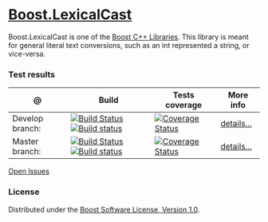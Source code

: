 # [Boost.LexicalCast](http://boost.org/libs/lexical_cast)
Boost.LexicalCast is one of the [Boost C++ Libraries](http://github.com/boostorg). This library is meant for general literal text conversions, such as an int represented a string, or vice-versa.

### Test results

@               | Build         | Tests coverage | More info
----------------|-------------- | -------------- |-----------
Develop branch: | [![Build Status](https://travis-ci.org/apolukhin/lexical_cast.svg?branch=develop)](https://travis-ci.org/apolukhin/lexical_cast) [![Build status](https://ci.appveyor.com/api/projects/status/mwwanh1bpsnuv38h/branch/develop?svg=true)](https://ci.appveyor.com/project/apolukhin/lexical-cast/branch/develop)  | [![Coverage Status](https://coveralls.io/repos/apolukhin/lexical_cast/badge.png?branch=develop)](https://coveralls.io/r/apolukhin/lexical_cast?branch=develop) | [details...](http://www.boost.org/development/tests/develop/developer/lexical_cast.html)
Master branch:  | [![Build Status](https://travis-ci.org/apolukhin/lexical_cast.svg?branch=master)](https://travis-ci.org/apolukhin/lexical_cast) [![Build status](https://ci.appveyor.com/api/projects/status/mwwanh1bpsnuv38h/branch/master?svg=true)](https://ci.appveyor.com/project/apolukhin/lexical-cast/branch/master)  | [![Coverage Status](https://coveralls.io/repos/apolukhin/lexical_cast/badge.png?branch=master)](https://coveralls.io/r/apolukhin/lexical_cast?branch=master) | [details...](http://www.boost.org/development/tests/master/developer/lexical_cast.html)


[Open Issues](https://svn.boost.org/trac/boost/query?status=!closed&component=lexical_cast)

### License

Distributed under the [Boost Software License, Version 1.0](http://boost.org/LICENSE_1_0.txt).
